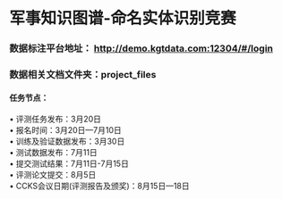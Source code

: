 # 军事知识图谱-命名实体识别竞赛
### 数据标注平台地址： http://demo.kgtdata.com:12304/#/login
### 数据相关文档文件夹：project_files    

#### 任务节点：
•	评测任务发布：3月20日  
•	报名时间：3月20日—7月10日  
•	训练及验证数据发布：3月30日  
•	测试数据发布：7月11日  
•	提交测试结果：7月11日-7月15日  
•	评测论文提交：8月5日  
•	CCKS会议日期(评测报告及颁奖)：8月15日—18日


